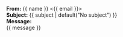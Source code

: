 **From:** {{ name }} <{{ email }}>  
**Subject:** {{ subject | default("No subject") }}  
**Message:**  
{{ message }}
